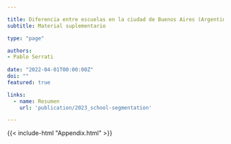 ```yaml
---

title: Diferencia entre escuelas en la ciudad de Buenos Aires (Argentina) 
subtitle: Material suplementario

type: "page"

authors:
- Pablo Serrati  
 
date: "2022-04-01T00:00:00Z"
doi: ""  
featured: true

links:
  - name: Resumen
    url: 'publication/2023_school-segmentation'

--- 
```


{{< include-html "Appendix.html" >}}
